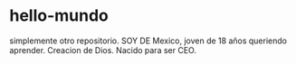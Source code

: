 # hello-mundo
simplemente otro repositorio.
SOY DE Mexico, joven de 18 años queriendo aprender.
Creacion de Dios.
Nacido para ser CEO.

 
